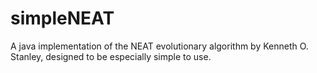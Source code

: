 # simpleNEAT
A java implementation of the NEAT evolutionary algorithm by Kenneth O. Stanley, designed to be especially simple to use.
